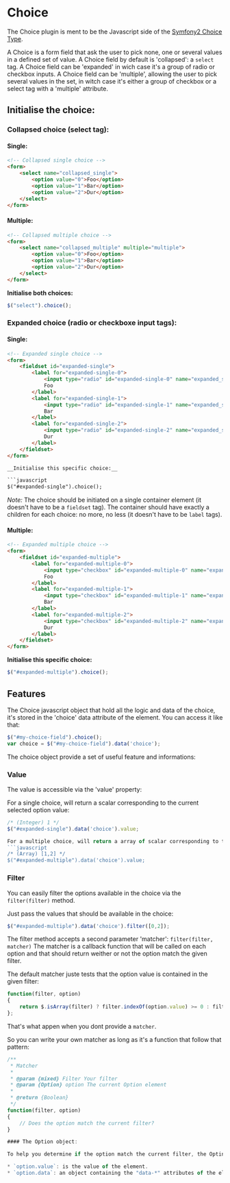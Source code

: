 # Choice

The Choice plugin is ment to be the Javascript side of the [Symfony2 Choice Type](http://symfony.com/doc/current/reference/forms/types/choice.html).

A Choice is a form field that ask the user to pick none, one or several values in a defined set of value.
A Choice field by default is 'collapsed': a `select` tag.
A Choice field can be 'expanded' in wich case it's a group of radio or checkbox inputs.
A Choice field can be 'multiple', allowing the user to pick several values in the set, in witch case it's either a group of checkbox or a select tag with a 'multiple' attribute.

## Initialise the choice:

### Collapsed choice (select tag):

#### Single:

```html
<!-- Collapsed single choice -->
<form>
    <select name="collapsed_single">
        <option value="0">Foo</option>
        <option value="1">Bar</option>
        <option value="2">Dur</option>
    </select>
</form>
```

#### Multiple:

```html
<!-- Collapsed multiple choice -->
<form>
    <select name="collapsed_multiple" multiple="multiple">
        <option value="0">Foo</option>
        <option value="1">Bar</option>
        <option value="2">Dur</option>
    </select>
</form>
```

__Initialise both choices:__

```javascript
$("select").choice();
```

### Expanded choice (radio or checkboxe input tags):

#### Single:

```html
<!-- Expanded single choice -->
<form>
    <fieldset id="expanded-single">
        <label for="expanded-single-0">
            <input type="radio" id="expanded-single-0" name="expanded_single" value="0" />
            Foo
        </label>
        <label for="expanded-single-1">
            <input type="radio" id="expanded-single-1" name="expanded_single" value="1" />
            Bar
        </label>
        <label for="expanded-single-2">
            <input type="radio" id="expanded-single-2" name="expanded_single" value="2" />
            Dur
        </label>
    </fieldset>
</form>

__Initialise this specific choice:__

```javascript
$("#expanded-single").choice();
```

_Note:_ The choice should be initiated on a single container element (it doesn't have to be a `fieldset` tag).
The container should have exactly a children for each choice: no more, no less (it doesn't have to be `label` tags).

#### Multiple:

```html
<!-- Expanded multiple choice -->
<form>
    <fieldset id="expanded-multiple">
        <label for="expanded-multiple-0">
            <input type="checkbox" id="expanded-multiple-0" name="expanded_multiple" value="0" />
            Foo
        </label>
        <label for="expanded-multiple-1">
            <input type="checkbox" id="expanded-multiple-1" name="expanded_multiple" value="1" />
            Bar
        </label>
        <label for="expanded-multiple-2">
            <input type="checkbox" id="expanded-multiple-2" name="expanded_multiple" value="2" />
            Dur
        </label>
    </fieldset>
</form>
```

__Initialise this specific choice:__

```javascript
$("#expanded-multiple").choice();
```

## Features

The Choice javascript object that hold all the logic and data of the choice, it's stored in the 'choice' data attribute of the element.
You can access it like that:

```javascript
$("#my-choice-field").choice();
var choice = $("#my-choice-field").data('choice');
```

The choice object provide a set of useful feature and informations:

### Value

The value is accessible via the 'value' property:

For a single choice, will return a scalar corresponding to the current selected option value:
```javascript
/* (Integer) 1 */
$("#expanded-single").data('choice').value;

For a multiple choice, will return a array of scalar corresponding to the current selected options value:
```javascript
/* (Array) [1,2] */
$("#expanded-multiple").data('choice').value;
```

### Filter

You can easily filter the options available in the choice via the `filter(filter)` method.

Just pass the values that should be available in the choice:
```javascript
$("#expanded-multiple").data('choice').filter([0,2]);
```

The filter method accepts a second parameter 'matcher': `filter(filter, matcher)`
The matcher is a callback function that will be called on each option and that should return weither or not the option match the given filter.

The default matcher juste tests that the option value is contained in the given filter:

```javascript
function(filter, option)
{
    return $.isArray(filter) ? filter.indexOf(option.value) >= 0 : filter === option.value;
};
```

That's what appen when you dont provide a `matcher`.

So you can write your own matcher as long as it's a function that follow that pattern:

```javascript
/**
 * Matcher
 *
 * @param {mixed} Filter Your filter
 * @param {Option} option The current Option element
 *
 * @return {Boolean}
 */
function(filter, option)
{
    // Does the option match the current filter?
}

#### The Option object:

To help you determine if the option match the current filter, the Optino object has two interesting properties:

* `option.value`: is the value of the element.
* `option.data`: an object containing the "data-*" attributes of the element.